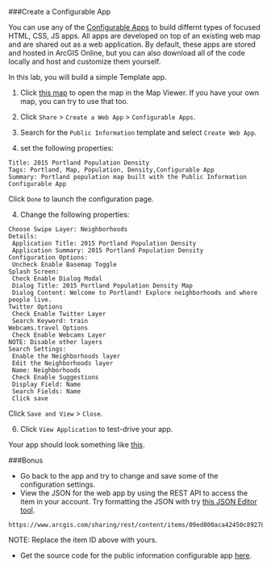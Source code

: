 ###Create a Configurable App

You can use any of the [Configurable Apps](http://www.arcgis.com/home/gallery.html#c=esri&t=apps&o=modified&f=configurable) to build differnt types of focused HTML, CSS, JS apps. All apps are developed on top of an existing web map and are shared out as a web application. By default, these apps are stored and hosted in ArcGIS Online, but you can also download all of the code locally and host and customize them yourself.

In this lab, you will build a simple Template app.

1. Click [this map](http://www.arcgis.com/home/webmap/viewer.html?webmap=7186a92406194797aa518c06c189a71f) to open the map in the Map Viewer. If you have your own map, you can try to use that too.

2. Click `Share` > `Create a Web App` > `Configurable Apps`.

3. Search for the `Public Information` template and select `Create Web App`.

4. set the following properties:

 ```
 Title: 2015 Portland Population Density
 Tags: Portland, Map, Population, Density,Configurable App
 Summary: Portland population map built with the Public Information Configurable App
 ```

 Click `Done` to launch the configuration page.

4. Change the following properties:

 ```
 Choose Swipe Layer: Neighborhoods
 Details: 
  Application Title: 2015 Portland Population Density
  Application Summary: 2015 Portland Population Density
 Configuration Options:
  Uncheck Enable Basemap Toggle
 Splash Screen: 
  Check Enable Dialog Modal
  Dialog Title: 2015 Portland Population Density Map
  Dialog Content: Welcome to Portland! Explore neighborhoods and where people live.
 Twitter Options
  Check Enable Twitter Layer
  Search Keyword: train
 Webcams.travel Options
  Check Enable Webcams Layer
 NOTE: Disable other layers
 Search Settings:
  Enable the Neighborhoods layer
  Edit the Neighborhoods layer
  Name: Neighborhoods
  Check Enable Suggestions
  Display Field: Name
  Search Fields: Name
  Click save
 ```

 Click `Save and View` > `Close`.

6. Click `View Application` to test-drive your app.

Your app should look something like [this](http://edn.maps.arcgis.com/apps/PublicInformation/index.html?appid=09ed800aca42450c89278c3c6a3815dc).

###Bonus
* Go back to the app and try to change and save some of the configuration settings.
* View the JSON for the web app by using the REST API to access the item in your account. Try formatting the JSON with try [this JSON Editor tool](http://www.jsoneditoronline.org/).

 ```
 https://www.arcgis.com/sharing/rest/content/items/09ed800aca42450c89278c3c6a3815dc/data
 ```

 NOTE: Replace the item ID above with yours.
* Get the source code for the public information configurable app [here](https://github.com/Esri/public-information-map-template-js).
